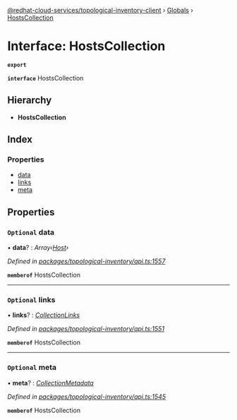 [@redhat-cloud-services/topological-inventory-client](../README.md) › [Globals](../globals.md) › [HostsCollection](hostscollection.md)

# Interface: HostsCollection

**`export`** 

**`interface`** HostsCollection

## Hierarchy

* **HostsCollection**

## Index

### Properties

* [data](hostscollection.md#optional-data)
* [links](hostscollection.md#optional-links)
* [meta](hostscollection.md#optional-meta)

## Properties

### `Optional` data

• **data**? : *Array‹[Host](host.md)›*

*Defined in [packages/topological-inventory/api.ts:1557](https://github.com/fhlavac/javascript-clients/blob/master/packages/topological-inventory/api.ts#L1557)*

**`memberof`** HostsCollection

___

### `Optional` links

• **links**? : *[CollectionLinks](collectionlinks.md)*

*Defined in [packages/topological-inventory/api.ts:1551](https://github.com/fhlavac/javascript-clients/blob/master/packages/topological-inventory/api.ts#L1551)*

**`memberof`** HostsCollection

___

### `Optional` meta

• **meta**? : *[CollectionMetadata](collectionmetadata.md)*

*Defined in [packages/topological-inventory/api.ts:1545](https://github.com/fhlavac/javascript-clients/blob/master/packages/topological-inventory/api.ts#L1545)*

**`memberof`** HostsCollection
